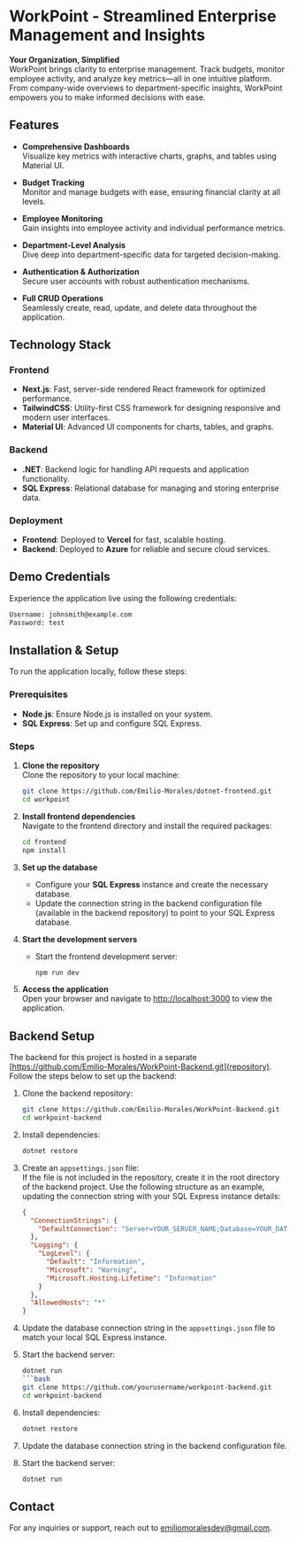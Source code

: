 # WorkPoint - Streamlined Enterprise Management and Insights

**Your Organization, Simplified**  
WorkPoint brings clarity to enterprise management. Track budgets, monitor employee activity, and analyze key metrics—all in one intuitive platform. From company-wide overviews to department-specific insights, WorkPoint empowers you to make informed decisions with ease.

## Features

- **Comprehensive Dashboards**  
  Visualize key metrics with interactive charts, graphs, and tables using Material UI.

- **Budget Tracking**  
  Monitor and manage budgets with ease, ensuring financial clarity at all levels.

- **Employee Monitoring**  
  Gain insights into employee activity and individual performance metrics.

- **Department-Level Analysis**  
  Dive deep into department-specific data for targeted decision-making.

- **Authentication & Authorization**  
  Secure user accounts with robust authentication mechanisms.

- **Full CRUD Operations**  
  Seamlessly create, read, update, and delete data throughout the application.

## Technology Stack

### Frontend
- **Next.js**: Fast, server-side rendered React framework for optimized performance.  
- **TailwindCSS**: Utility-first CSS framework for designing responsive and modern user interfaces.  
- **Material UI**: Advanced UI components for charts, tables, and graphs.

### Backend
- **.NET**: Backend logic for handling API requests and application functionality.  
- **SQL Express**: Relational database for managing and storing enterprise data.

### Deployment
- **Frontend**: Deployed to **Vercel** for fast, scalable hosting.  
- **Backend**: Deployed to **Azure** for reliable and secure cloud services.

## Demo Credentials

Experience the application live using the following credentials:

```bash
Username: johnsmith@example.com
Password: test
```

## Installation & Setup

To run the application locally, follow these steps:

### Prerequisites
- **Node.js**: Ensure Node.js is installed on your system.
- **SQL Express**: Set up and configure SQL Express.

### Steps

1. **Clone the repository**  
   Clone the repository to your local machine:

   ```bash
   git clone https://github.com/Emilio-Morales/dotnet-frontend.git
   cd workpoint
   ```

2. **Install frontend dependencies**  
   Navigate to the frontend directory and install the required packages:

   ```bash
   cd frontend
   npm install
   ```

3. **Set up the database**  
   - Configure your **SQL Express** instance and create the necessary database.  
   - Update the connection string in the backend configuration file (available in the backend repository) to point to your SQL Express database.

4. **Start the development servers**  

   - Start the frontend development server:

     ```bash
     npm run dev
     ```

5. **Access the application**  
   Open your browser and navigate to [http://localhost:3000](http://localhost:3000) to view the application.

## Backend Setup

The backend for this project is hosted in a separate [https://github.com/Emilio-Morales/WorkPoint-Backend.git](repository). Follow the steps below to set up the backend:

1. Clone the backend repository:
   ```bash
   git clone https://github.com/Emilio-Morales/WorkPoint-Backend.git
   cd workpoint-backend
   ```

2. Install dependencies:
   ```bash
   dotnet restore
   ```

3. Create an `appsettings.json` file:  
   If the file is not included in the repository, create it in the root directory of the backend project. Use the following structure as an example, updating the connection string with your SQL Express instance details:
   ```json
   {
     "ConnectionStrings": {
       "DefaultConnection": "Server=YOUR_SERVER_NAME;Database=YOUR_DATABASE_NAME;Trusted_Connection=True;"
     },
     "Logging": {
       "LogLevel": {
         "Default": "Information",
         "Microsoft": "Warning",
         "Microsoft.Hosting.Lifetime": "Information"
       }
     },
     "AllowedHosts": "*"
   }
   ```

4. Update the database connection string in the `appsettings.json` file to match your local SQL Express instance.

5. Start the backend server:
   ```bash
   dotnet run
   ```bash
   git clone https://github.com/yourusername/workpoint-backend.git
   cd workpoint-backend
   ```

2. Install dependencies:
   ```bash
   dotnet restore
   ```

3. Update the database connection string in the backend configuration file.

4. Start the backend server:
   ```bash
   dotnet run
   ```
## Contact

For any inquiries or support, reach out to [emiliomoralesdev@gmail.com](mailto:emiliomoralesdev@gmail.com).
